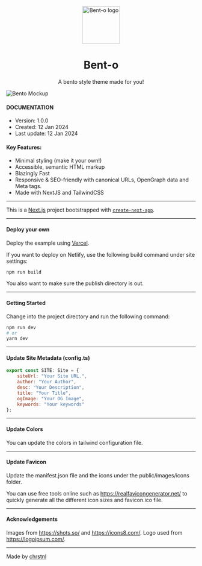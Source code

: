 <div align="center">
  <img alt="Bent-o logo" src="/public/logo.svg" width="100" alt="From logoipsum" />
</div>

<h1 align="center">
  Bent-o 
</h1>

<p align="center">A bento style theme made for you!</p>

![Bento Mockup](/public/bent-o.png)

#### DOCUMENTATION

-   Version: 1.0.0
-   Created: 12 Jan 2024
-   Last update: 12 Jan 2024

#### Key Features:

-   Minimal styling (make it your own!)
-   Accessible, semantic HTML markup
-   Blazingly Fast
-   Responsive & SEO-friendly with canonical URLs, OpenGraph data and Meta tags.
-   Made with NextJS and TailwindCSS

---

This is a [Next.js](https://nextjs.org/) project bootstrapped with [`create-next-app`](https://github.com/vercel/next.js/tree/canary/packages/create-next-app).

---

#### Deploy your own

Deploy the example using [Vercel](https://vercel.com?utm_source=github&utm_medium=readme&utm_campaign=next-example).

If you want to deploy on Netlify, use the following build command under site settings:

```bash
npm run build
```

You also want to make sure the publish directory is out.

---

#### Getting Started

Change into the project directory and run the following command:

```bash
npm run dev
# or
yarn dev
```

---

#### Update Site Metadata (config.ts)

```js
export const SITE: Site = {
    siteUrl: "Your Site URL.",
    author: "Your Author",
    desc: "Your Description",
    title: "Your Title",
    ogImage: "Your OG Image",
    keywords: "Your keywords"
};
```

---

#### Update Colors

You can update the colors in tailwind configuration file.

---

#### Update Favicon

Update the manifest.json file and the icons under the public/images/icons folder.

You can use free tools online such as https://realfavicongenerator.net/ to quickly generate all the different icon sizes and favicon.ico file.

---

#### Acknowledgements

Images from https://shots.so/ and https://icons8.com/.
Logo used from https://logoipsum.com/.

---

Made by [chrstnl](https://chrstnl.com/)
